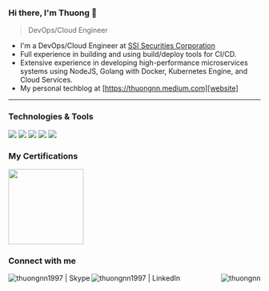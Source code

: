 ### Hi there, I'm Thuong 👋

> DevOps/Cloud Engineer

- I'm a DevOps/Cloud Engineer at [SSI Securities Corporation](https://ssi.com.vn)
- Full experience in building and using build/deploy tools for CI/CD. 
- Extensive experience in developing high-performance microservices systems using NodeJS, Golang with Docker, Kubernetes Engine, and Cloud Services.
- My personal techblog at [https://thuongnn.medium.com][website]

---
### Technologies & Tools
![](https://img.shields.io/badge/OS-Linux-blue?style=flat&logo=linux&logoColor=white)
![](https://img.shields.io/badge/Code-Golang-blue?style=flat&logo=go&logoColor=white)
![](https://img.shields.io/badge/Tools-Docker-blue?style=flat&logo=docker&logoColor=white)
![](https://img.shields.io/badge/Tools-Kubernetes-blue?style=flat&logo=kubernetes&logoColor=white)
![](https://img.shields.io/badge/Cloud-Google_Cloud-blue?style=flat&logo=google-cloud&logoColor=white)

### My Certifications
[<img src="https://api.accredible.com/v1/frontend/credential_website_embed_image/badge/60000441" width="150" height="150" />](https://www.credential.net/3e118faa-5902-4a4c-9eab-b652c75c0d82)

### Connect with me

[<img align="left" alt="thuongnn1997 | Skype" src="https://img.shields.io/badge/-Skype-00AFF0?style=flat-square&logo=Skype&logoColor=white" />][skype]
[<img align="left" alt="thuongnn1997 | LinkedIn" src="https://img.shields.io/badge/-Linkedin-blue?style=flat-square&logo=Linkedin&logoColor=white" />][linkedin]

[<img align="right" src="https://img.shields.io/badge/-Medium-black?style=flat-square&logo=Medium&logoColor=#000000" alt="thuongnn" />][website]

[website]: https://thuongnn.medium.com
[linkedin]: https://linkedin.com/in/thuongnn
[skype]: https://join.skype.com/invite/nrivoAfXgTiV
